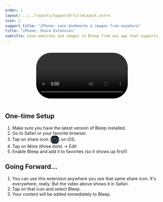 ```yaml
---
order: 1
layout: ../../layouts/SupportArticleLayout.astro
icon: 📱
support_title: "iPhone: save bookmarks & images from anywhere"
title: "iPhone: Share Extension"
subtitle: Save websites and images to Bleep from any app that supports sharing, including Safari.
---
```


<figure>
  <video src="/assets/share_extension.mp4" controls muted playsinline autoplay loop></video>
</figure>

## One-time Setup

1. Make sure you have the latest version of Bleep installed.
2. Go to Safari or your favorite browser.
3. Tap on share icon (![share icon](./share_ios/share_icon.png)) on iOS.
4. Tap on More (three dots) &rarr; Edit
5. Enable Bleep and add it to favorites (so it shows up first!)

## Going Forward…

1. You can use this extension anywhere you see that same share icon. It's everywhere, really. But the video above shows it in Safari.
2. Tap on that icon and select Bleep.
3. Your content will be added immediately to Bleep.

<style>
  figure {
    display: flex;
    justify-content: center;
    background-color: var(--link-color);
    border-radius: 12px;
    padding: 1rem;
  }
  video {
    width: 300px;
    max-width: 300px;
    border-radius: 48px !important;
  }
  li img {
    display: inline-block;
    width: 24px;
    border-radius: 8px !important;
    vertical-align: middle;
  }
</style>
